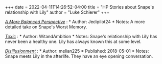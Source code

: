 +++
date = 2022-04-11T14:26:52-04:00
title = "HP Stories about Snape's relationship with Lily"
author = "Luke Schierer"
+++

_[A More Balanced Perspective](https://www.fanfiction.net/s/11092349)_
:   * Author: Jedipilot24 
    * Notes: A more detailed take on Snape's Worst Memory.

_[Toxic](https://www.fanfiction.net/s/12795425)_
:   * Author: WitandAmbition
    * Notes: Snape's relationship with Lily has never been a healthy one. Lily
      has always known this at some level.  

_[Disillusionment](https://archiveofourown.org/works/14498490)_
:   * Author: melian225
    * Published: 2018-05-01
    * Notes: Snape meets Lily in the afterlife.  They have an eye opening
      conversation. 


